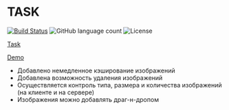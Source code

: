 # TASK

[![Build Status](https://app.travis-ci.com/willy-wonka-git/twinslashzero.svg?branch=main)](https://app.travis-ci.com/willy-wonka-git/twinslashzero) ![GitHub language count](https://img.shields.io/github/languages/count/willy-wonka-git/twinslashzero?style=social) ![License](https://img.shields.io/badge/license-MIT%20license-blue)

[Task](https://docs.google.com/document/d/1390ZczB-uCVaH0bsxH0qKALk1YQAeK9yta7LalW1hvo/edit#heading=h.800vgi95v9ga)

[Demo](https://blooming-journey-21325.herokuapp.com/)

- Добавлено немедленное кэширование изображений  
- Добавлена возможность удаления изображений  
- Осуществляется контроль типа, размера и количества изображений (на клиенте и на сервере)  
- Изображения можно добавлять драг-н-дропом  

